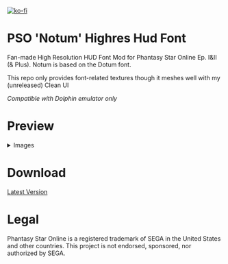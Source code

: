 [![ko-fi](https://www.ko-fi.com/img/githubbutton_sm.svg)](https://ko-fi.com/T6T416DT1)

# PSO 'Notum' Highres Hud Font
Fan-made High Resolution HUD Font Mod for Phantasy Star Online Ep. I&II (& Plus).
Notum is based on the Dotum font.

This repo only provides font-related textures though it meshes well with my (unreleased) Clean UI

_Compatible with Dolphin emulator only_

# Preview

<details>
  <summary>Images</summary>
  
![GPOE8P_2024-01-24_22-21-19](https://github.com/eleriaqueen/pso-notum-hud-font/assets/4411178/06799766-87bc-4ddd-9116-db628e789f25)
![GPOE8P_2024-01-24_22-18-38](https://github.com/eleriaqueen/pso-notum-hud-font/assets/4411178/2b7e51c7-4e0d-4043-a0b6-bcea02284e80)
</details>

# Download

[Latest Version](https://github.com/eleriaqueen/pso-notum-hud-font/releases)

# Legal
Phantasy Star Online is a registered trademark of SEGA in the United States and other countries.
This project is not endorsed, sponsored, nor authorized by SEGA.
